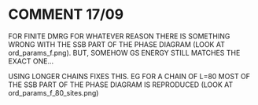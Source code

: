 # COMMENT 17/09

FOR FINITE DMRG FOR WHATEVER REASON THERE IS SOMETHING WRONG WITH THE SSB PART OF THE PHASE DIAGRAM (LOOK AT ord_params_f.png). BUT, SOMEHOW GS ENERGY STILL MATCHES THE EXACT ONE... 

USING LONGER CHAINS FIXES THIS. EG FOR A CHAIN OF L=80 MOST OF THE SSB PART OF THE PHASE DIAGRAM IS REPRODUCED (LOOK AT ord_params_f_80_sites.png)


